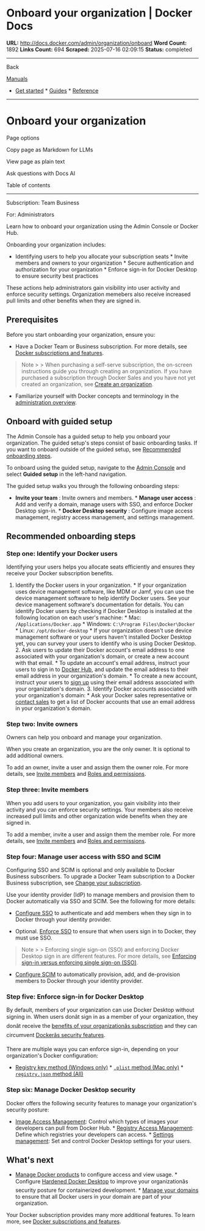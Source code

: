 # Onboard your organization | Docker Docs

**URL:** http://docs.docker.com/admin/organization/onboard
**Word Count:** 1892
**Links Count:** 694
**Scraped:** 2025-07-16 02:09:15
**Status:** completed

---

Back

[Manuals](https://docs.docker.com/manuals/)

  * [Get started](http://docs.docker.com/get-started/)   * [Guides](http://docs.docker.com/guides/)   * [Reference](http://docs.docker.com/reference/)

* * *

# Onboard your organization

Page options

Copy page as Markdown for LLMs

View page as plain text

Ask questions with Docs AI

Table of contents

* * *

Subscription: Team Business

For: Administrators

Learn how to onboard your organization using the Admin Console or Docker Hub.

Onboarding your organization includes:

  * Identifying users to help you allocate your subscription seats   * Invite members and owners to your organization   * Secure authentication and authorization for your organization   * Enforce sign-in for Docker Desktop to ensure security best practices

These actions help administrators gain visibility into user activity and enforce security settings. Organization memebers also receive increased pull limits and other benefits when they are signed in.

## Prerequisites

Before you start onboarding your organization, ensure you:

  * Have a Docker Team or Business subscription. For more details, see [Docker subscriptions and features](https://docs.docker.com/subscription/details/).

> Note >  > When purchasing a self-serve subscription, the on-screen instructions guide you through creating an organization. If you have purchased a subscription through Docker Sales and you have not yet created an organization, see [Create an organization](https://docs.docker.com/admin/organization/orgs/).

  * Familiarize yourself with Docker concepts and terminology in the [administration overview](https://docs.docker.com/admin/).

## Onboard with guided setup

The Admin Console has a guided setup to help you onboard your organization. The guided setup's steps consist of basic onboarding tasks. If you want to onboard outside of the guided setup, see [Recommended onboarding steps](https://docs.docker.com/admin/organization/onboard/#recommended-onboarding-steps).

To onboard using the guided setup, navigate to the [Admin Console](https://app.docker.com) and select **Guided setup** in the left-hand navigation.

The guided setup walks you through the following onboarding steps:

  * **Invite your team** : Invite owners and members.   * **Manage user access** : Add and verify a domain, manage users with SSO, and enforce Docker Desktop sign-in.   * **Docker Desktop security** : Configure image access management, registry access management, and settings management.

## Recommended onboarding steps

### Step one: Identify your Docker users

Identifying your users helps you allocate seats efficiently and ensures they receive your Docker subscription benefits.

  1. Identify the Docker users in your organization.      * If your organization uses device management software, like MDM or Jamf, you can use the device management software to help identify Docker users. See your device management software's documentation for details. You can identify Docker users by checking if Docker Desktop is installed at the following location on each user's machine:        * Mac: `/Applications/Docker.app`        * Windows: `C:\Program Files\Docker\Docker`        * Linux: `/opt/docker-desktop`      * If your organization doesn't use device management software or your users haven't installed Docker Desktop yet, you can survey your users to identify who is using Docker Desktop.   2. Ask users to update their Docker account's email address to one associated with your organization's domain, or create a new account with that email.      * To update an account's email address, instruct your users to sign in to [Docker Hub](https://hub.docker.com), and update the email address to their email address in your organization's domain.      * To create a new account, instruct your users to [sign up](https://hub.docker.com/signup) using their email address associated with your organization's domain.   3. Identify Docker accounts associated with your organization's domain:      * Ask your Docker sales representative or [contact sales](https://www.docker.com/pricing/contact-sales/) to get a list of Docker accounts that use an email address in your organization's domain.

### Step two: Invite owners

Owners can help you onboard and manage your organization.

When you create an organization, you are the only owner. It is optional to add additional owners.

To add an owner, invite a user and assign them the owner role. For more details, see [Invite members](https://docs.docker.com/admin/organization/members/) and [Roles and permissions](https://docs.docker.com/enterprise/security/roles-and-permissions/).

### Step three: Invite members

When you add users to your organization, you gain visibility into their activity and you can enforce security settings. Your members also receive increased pull limits and other organization wide benefits when they are signed in.

To add a member, invite a user and assign them the member role. For more details, see [Invite members](https://docs.docker.com/admin/organization/members/) and [Roles and permissions](https://docs.docker.com/enterprise/security/roles-and-permissions/).

### Step four: Manage user access with SSO and SCIM

Configuring SSO and SCIM is optional and only available to Docker Business subscribers. To upgrade a Docker Team subscription to a Docker Business subscription, see [Change your subscription](https://docs.docker.com/subscription/change/).

Use your identity provider \(IdP\) to manage members and provision them to Docker automatically via SSO and SCIM. See the following for more details:

  * [Configure SSO](https://docs.docker.com/enterprise/security/single-sign-on/configure/) to authenticate and add members when they sign in to Docker through your identity provider.

  * Optional. [Enforce SSO](https://docs.docker.com/enterprise/security/single-sign-on/connect/) to ensure that when users sign in to Docker, they must use SSO.

> Note >  > Enforcing single sign-on \(SSO\) and enforcing Docker Desktop sign in are different features. For more details, see [Enforcing sign-in versus enforcing single sign-on \(SSO\)](https://docs.docker.com/enterprise/security/enforce-sign-in/#enforcing-sign-in-versus-enforcing-single-sign-on-sso).

  * [Configure SCIM](https://docs.docker.com/enterprise/security/provisioning/scim/) to automatically provision, add, and de-provision members to Docker through your identity provider.

### Step five: Enforce sign-in for Docker Desktop

By default, members of your organization can use Docker Desktop without signing in. When users donât sign in as a member of your organization, they donât receive the [benefits of your organizationâs subscription](https://docs.docker.com/subscription/details/) and they can circumvent [Dockerâs security features](https://docs.docker.com/enterprise/security/hardened-desktop/).

There are multiple ways you can enforce sign-in, depending on your organization's Docker configuration:

  * [Registry key method \(Windows only\)](https://docs.docker.com/enterprise/security/enforce-sign-in/methods/#registry-key-method-windows-only)   * [`.plist` method \(Mac only\)](https://docs.docker.com/enterprise/security/enforce-sign-in/methods/#plist-method-mac-only)   * [`registry.json` method \(All\)](https://docs.docker.com/enterprise/security/enforce-sign-in/methods/#registryjson-method-all)

### Step six: Manage Docker Desktop security

Docker offers the following security features to manage your organization's security posture:

  * [Image Access Management](https://docs.docker.com/enterprise/security/hardened-desktop/image-access-management/): Control which types of images your developers can pull from Docker Hub.   * [Registry Access Management](https://docs.docker.com/enterprise/security/hardened-desktop/registry-access-management/): Define which registries your developers can access.   * [Settings management](https://docs.docker.com/enterprise/security/hardened-desktop/settings-management/): Set and control Docker Desktop settings for your users.

## What's next

  * [Manage Docker products](https://docs.docker.com/admin/organization/manage-products/) to configure access and view usage.   * Configure [Hardened Docker Desktop](http://docs.docker.com/desktop/hardened-desktop/) to improve your organizationâs security posture for containerized development.   * [Manage your domains](https://docs.docker.com/enterprise/security/domain-management/) to ensure that all Docker users in your domain are part of your organization.

Your Docker subscription provides many more additional features. To learn more, see [Docker subscriptions and features](http://docs.docker.com/subscription/details/).